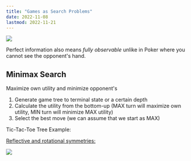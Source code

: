 ```yaml
---
title: "Games as Search Problems"
date: 2022-11-08
lastmod: 2022-11-21
---
```

![](https://i.imgur.com/CZ3e50G.png)

Perfect information also means *fully observable* unlike in Poker where you cannot see the opponent's hand.

## Minimax Search
Maximize own utility and minimize opponent's

1. Generate game tree to terminal state or a certain depth
2. Calculate the utility from the bottom-up (MAX turn will maximize own utility, MIN turn will minimize MAX utility)
3. Select the best move (we can assume that we start as MAX)

Tic-Tac-Toe Tree Example:

[Reflective and rotational symmetries:](https://courses.cs.duke.edu/cps100e/current/assign/ttt/#:~:text=There%20are%20four%20reflective%20symmetries,the%20board%20on%20the%20left.&text=This%20means%20there%20are%20eight,board%20on%20each%20line%20above)

![](https://i.imgur.com/MAQHRXu.png)

